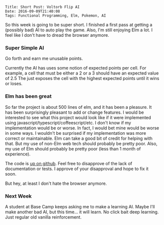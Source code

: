     Title: Short Post: Voltorb Flip AI
    Date: 2016-09-09T21:40:08
    Tags: Functional Programming, Elm, Pokemon, AI

So this week is going to be super short. I finished a
first pass at getting a (possibly bad) AI to auto play
the game. Also, I'm still enjoying Elm a lot. I feel like
I don't have to dread the browser anymore.

<!-- more -->

### Super Simple AI

Go forth and earn me unusable points.

<div id="voltorb-flip"></div>
<script src="/js/voltorb-flip-3.js"></script>
<script>
var node = document.getElementById('voltorb-flip');
var app = Elm.AI.Main.embed(node);
</script>
</div>

Currently the AI has uses some notion of expected points
per cell. For example, a cell that must be either a 2 or a 3
should have an expected value of 2.5 The just exposes the
cell with the highest expected points until it wins or loses.

### Elm has been great

So far the project is about 500 lines of elm, and it has been a pleasure.
It has been surprisingly pleasant to add or change features. I would be
interested to see what this project would look like if it were implemented
using javascript/typescript/coffeescript/etc. I don't know if my implementation
would be or worse. In fact, I would bet mine would be worse in some ways.
I wouldn't be surprised if my implementation was more correct or maintainable.
Elm can take a good bit of credit for helping with that. But my use of non-Elm
web tech should probably be pretty poor. Also, my use of Elm should probably
be pretty poor (less than 1 month of experience).

The code is [up on github](https://github.com/natec425/Voltorb-Flip).
Feel free to disapprove of the lack of documentation or tests.
I approve of your disapproval and hope to fix it soon.

But hey, at least I don't hate the browser anymore.

### Next Week

A student at Base Camp keeps asking me to make a learning AI.
Maybe I'll make another bad AI, but this time... it will learn.
No click bait deep learning. Just regular old vanilla reinforcement.